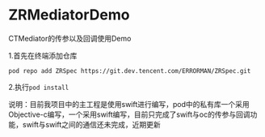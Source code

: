 # ZRMediatorDemo
CTMediator的传参以及回调使用Demo

1.首先在终端添加仓库

```
pod repo add ZRSpec https://git.dev.tencent.com/ERRORMAN/ZRSpec.git
```

2.执行```pod install```

说明：目前我项目中的主工程是使用swift进行编写，pod中的私有库一个采用Objective-c编写，一个采用swift编写，目前只完成了swift与oc的传参与回调功能，swift与swift之间的通信还未完成，近期更新
